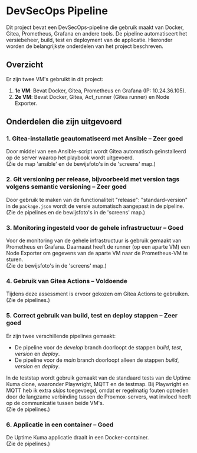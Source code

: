 # DevSecOps Pipeline

Dit project bevat een DevSecOps-pipeline die gebruik maakt van Docker, Gitea, Prometheus, Grafana en andere tools. De pipeline automatiseert het versiebeheer, build, test en deployment van de applicatie. Hieronder worden de belangrijkste onderdelen van het project beschreven.

## Overzicht

Er zijn twee VM's gebruikt in dit project:

1. **1e VM**: Bevat Docker, Gitea, Prometheus en Grafana (IP: 10.24.36.105).
2. **2e VM**: Bevat Docker, Gitea, Act_runner (Gitea runner) en Node Exporter.

## Onderdelen die zijn uitgevoerd

### 1. **Gitea-installatie geautomatiseerd met Ansible – Zeer goed**
   Door middel van een Ansible-script wordt Gitea automatisch geïnstalleerd op de server waarop het playbook wordt uitgevoerd.  
   (Zie de map 'ansible' en de bewijsfoto's in de 'screens' map.)

### 2. **Git versioning per release, bijvoorbeeld met version tags volgens semantic versioning – Zeer goed**
   Door gebruik te maken van de functionaliteit "release": "standard-version" in de `package.json` wordt de versie automatisch aangepast in de pipeline.  
   (Zie de pipelines en de bewijsfoto's in de 'screens' map.)

### 3. **Monitoring ingesteld voor de gehele infrastructuur – Goed**
   Voor de monitoring van de gehele infrastructuur is gebruik gemaakt van Prometheus en Grafana. Daarnaast heeft de runner (op een aparte VM) een Node Exporter om gegevens van de aparte VM naar de Prometheus-VM te sturen.  
   (Zie de bewijsfoto's in de 'screens' map.)

### 4. **Gebruik van Gitea Actions – Voldoende**
   Tijdens deze assessment is ervoor gekozen om Gitea Actions te gebruiken.  
   (Zie de pipelines.)

### 5. **Correct gebruik van build, test en deploy stappen – Zeer goed**
   Er zijn twee verschillende pipelines gemaakt:
   - De pipeline voor de *develop* branch doorloopt de stappen *build*, *test*, *version* en *deploy*.
   - De pipeline voor de *main* branch doorloopt alleen de stappen *build*, *version* en *deploy*.

   In de teststap wordt gebruik gemaakt van de standaard tests van de Uptime Kuma clone, waaronder Playwright, MQTT en de testmap. Bij Playwright en MQTT heb ik extra *skips* toegevoegd, omdat er regelmatig fouten optreden door de langzame verbinding tussen de Proxmox-servers, wat invloed heeft op de communicatie tussen beide VM's.  
   (Zie de pipelines.)

### 6. **Applicatie in een container – Goed**
   De Uptime Kuma applicatie draait in een Docker-container.  
   (Zie de pipelines.)
